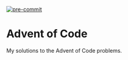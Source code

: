 [![pre-commit](https://img.shields.io/badge/pre--commit-enabled-brightgreen?logo=pre-commit)](https://github.com/pre-commit/pre-commit)

# Advent of Code
My solutions to the Advent of Code problems.
